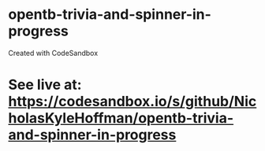 # opentb-trivia-and-spinner-in-progress
Created with CodeSandbox


# See live at: https://codesandbox.io/s/github/NicholasKyleHoffman/opentb-trivia-and-spinner-in-progress #
